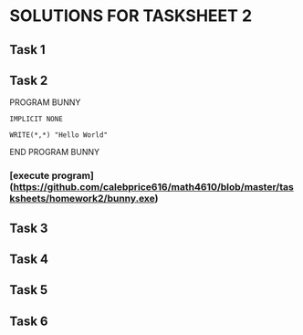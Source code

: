 # SOLUTIONS FOR TASKSHEET 2

## Task 1

## Task 2
PROGRAM BUNNY

	IMPLICIT NONE
	
	WRITE(*,*) "Hello World"

END PROGRAM BUNNY
### [execute program] (https://github.com/calebprice616/math4610/blob/master/tasksheets/homework2/bunny.exe)

## Task 3

## Task 4

## Task 5

## Task 6

